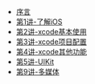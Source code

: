 - [序言](README.md)
- [第1讲-了解iOS](第1讲-了解iOS/README.md)
- [第2讲-xcode基本使用](第2讲-xcode基本使用/README.md)
- [第3讲-xcode项目配置](第3讲-xcode项目配置/README.md)
- [第4讲-xcode其他功能](第4讲-xcode其他功能/README.md)
- [第5讲-UIKit](第5讲-UIKit/README.md)
- [第9讲-多媒体](第9讲-多媒体/README.md)




<!-- >###  了解iOS


>### Xcode - 开发工具的使用 


>###  UIKit 学习


>###  Storybord应用


>###  事件响应


>###  多媒体相关技术


>###  数据存储


>###  多线程，网络


>###  项目实战结合 -->